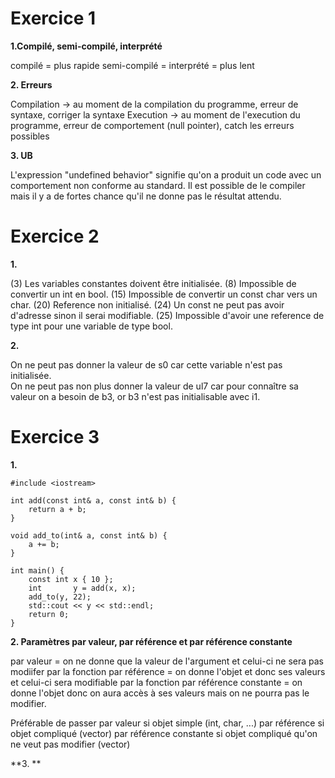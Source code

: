###
###

# Exercice 1

**1.Compilé, semi-compilé, interprété**  

compilé = plus rapide
semi-compilé = 
interprété = plus lent 

**2. Erreurs**  

Compilation -> au moment de la compilation du programme, erreur de syntaxe, corriger la syntaxe
Execution -> au moment de l'execution du programme, erreur de comportement (null pointer), catch les erreurs possibles

**3. UB**  

L'expression "undefined behavior" signifie qu'on a produit un code avec un comportement non conforme au standard. Il est possible de le compiler mais il y a de fortes chance qu'il ne donne pas le résultat attendu.

# Exercice 2

**1.**

(3) Les variables constantes doivent être initialisée.
(8) Impossible de convertir un int en bool.
(15) Impossible de convertir un const char vers un char.
(20) Reference non initialisé.
(24) Un const ne peut pas avoir d'adresse sinon il serai modifiable.
(25) Impossible d'avoir une reference de type int pour une variable de type bool.

**2.**

On ne peut pas donner la valeur de s0 car cette variable n'est pas initialisée.  
On ne peut pas non plus donner la valeur de ul7 car pour connaître sa valeur on a besoin de 
b3, or b3 n'est pas initialisable avec i1.  


# Exercice 3

**1.**
```
#include <iostream>

int add(const int& a, const int& b) {
    return a + b;
}

void add_to(int& a, const int& b) {
    a += b;
}

int main() {
    const int x { 10 };
    int       y = add(x, x);
    add_to(y, 22);
    std::cout << y << std::endl;
    return 0;
}
```  

**2. Paramètres par valeur, par référence et par référence constante**

par valeur = on ne donne que la valeur de l'argument et celui-ci ne sera pas modiifer par la fonction
par référence = on donne l'objet et donc ses valeurs et celui-ci sera modifiable par la fonction
par référence constante = on donne l'objet donc on aura accès à ses valeurs mais on ne pourra pas le modifier.

Préférable de passer par valeur si objet simple (int, char, ...)
                     par référence si objet compliqué (vector)
                     par référence constante si objet compliqué qu'on ne veut pas modifier (vector)

**3. **
